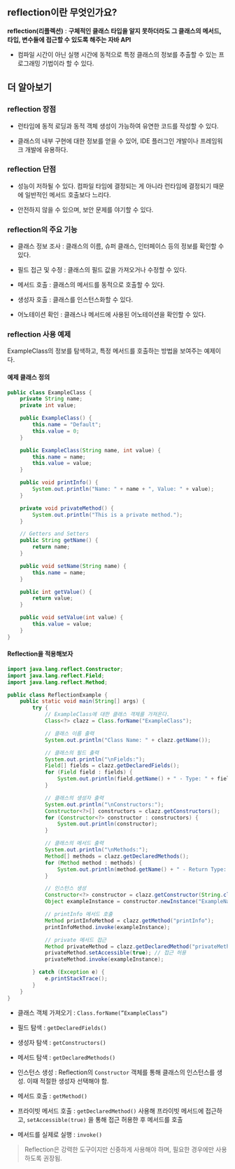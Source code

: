 ## reflection이란 무엇인가요?

**reflection(리플렉션)** : **구체적인 클래스 타입을 알지 못하더라도 그 클래스의 메서드, 타입, 변수들에 접근할 수 있도록 해주는 자바 API**

- 컴파일 시간이 아닌 실행 시간에 동적으로 특정 클래스의 정보를 추출할 수 있는 프로그래밍 기법이라 할 수 있다.

## 더 알아보기

### reflection 장점

- 런타임에 동적 로딩과 동적 객체 생성이 가능하여 유연한 코드를 작성할 수 있다.

- 클래스의 내부 구현에 대한 정보를 얻을 수 있어, IDE 플러그인 개발이나 프레임워크 개발에 유용하다.

### reflection 단점

- 성능이 저하될 수 있다. 컴파일 타임에 결정되는 게 아니라 런타임에 결정되기 때문에 일반적인 메서드 호출보다 느리다.

- 안전하지 않을 수 있으며, 보안 문제를 야기할 수 있다.

### reflection의 주요 기능

- 클래스 정보 조사 : 클래스의 이름, 슈퍼 클래스, 인터페이스 등의 정보를 확인할 수 있다.

- 필드 접근 및 수정 : 클래스의 필드 값을 가져오거나 수정할 수 있다.
- 메서드 호출 : 클래스의 메서드를 동적으로 호출할 수 있다.
- 생성자 호출 : 클래스를 인스턴스화할 수 있다.
- 어노테이션 확인 : 클래스나 메서드에 사용된 어노테이션을 확인할 수 있다.

### reflection 사용 예제

ExampleClass의 정보를 탐색하고, 특정 메서드를 호출하는 방법을 보여주는 예제이다.

#### 예제 클래스 정의

```java
public class ExampleClass {
    private String name;
    private int value;

    public ExampleClass() {
        this.name = "Default";
        this.value = 0;
    }

    public ExampleClass(String name, int value) {
        this.name = name;
        this.value = value;
    }

    public void printInfo() {
        System.out.println("Name: " + name + ", Value: " + value);
    }

    private void privateMethod() {
        System.out.println("This is a private method.");
    }

    // Getters and Setters
    public String getName() {
        return name;
    }

    public void setName(String name) {
        this.name = name;
    }

    public int getValue() {
        return value;
    }

    public void setValue(int value) {
        this.value = value;
    }
}

```

#### Reflection을 적용해보자

```java
import java.lang.reflect.Constructor;
import java.lang.reflect.Field;
import java.lang.reflect.Method;

public class ReflectionExample {
    public static void main(String[] args) {
        try {
            // ExampleClass에 대한 클래스 객체를 가져온다.
            Class<?> clazz = Class.forName("ExampleClass");

            // 클래스 이름 출력
            System.out.println("Class Name: " + clazz.getName());

            // 클래스의 필드 출력
            System.out.println("\nFields:");
            Field[] fields = clazz.getDeclaredFields();
            for (Field field : fields) {
                System.out.println(field.getName() + " - Type: " + field.getType());
            }

            // 클래스의 생성자 출력
            System.out.println("\nConstructors:");
            Constructor<?>[] constructors = clazz.getConstructors();
            for (Constructor<?> constructor : constructors) {
                System.out.println(constructor);
            }

            // 클래스의 메서드 출력
            System.out.println("\nMethods:");
            Method[] methods = clazz.getDeclaredMethods();
            for (Method method : methods) {
                System.out.println(method.getName() + " - Return Type: " + method.getReturnType());
            }

            // 인스턴스 생성
            Constructor<?> constructor = clazz.getConstructor(String.class, int.class);
            Object exampleInstance = constructor.newInstance("ExampleName", 42);

            // printInfo 메서드 호출
            Method printInfoMethod = clazz.getMethod("printInfo");
            printInfoMethod.invoke(exampleInstance);

            // private 메서드 접근
            Method privateMethod = clazz.getDeclaredMethod("privateMethod");
            privateMethod.setAccessible(true); // 접근 허용
            privateMethod.invoke(exampleInstance);

        } catch (Exception e) {
            e.printStackTrace();
        }
    }
}

```

- 클래스 객체 가져오기 : `Class.forName(”ExampleClass”)`

- 필드 탐색 : `getDeclaredFields()`
- 생성자 탐색 : `getConstructors()`
- 메서드 탐색 : `getDeclaredMethods()`
- 인스턴스 생성 : Reflection의 `Constructor` 객체를 통해 클래스의 인스턴스를 생성. 이때 적절한 생성자 선택해야 함.
- 메서드 호출 : `getMethod()`
- 프라이빗 메서드 호출 : `getDeclaredMethod()` 사용해 프라이빗 메서드에 접근하고, `setAccessible(true)` 을 통해 접근 허용한 후 메서드를 호출
- 메서드를 실제로 실행 : `invoke()`

> Reflection은 강력한 도구이지만 신중하게 사용해야 하며, 필요한 경우에만 사용하도록 권장됨.
